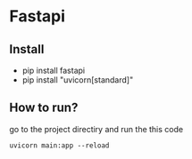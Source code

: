 # Fastapi

## Install

- pip install fastapi
- pip install "uvicorn[standard]"

## How to run?

go to the project directiry and run the this code

```
uvicorn main:app --reload
```
